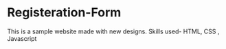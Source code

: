 # Registeration-Form
This is a sample website made with new designs.
Skills used- HTML, CSS , Javascript

